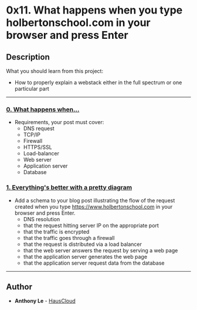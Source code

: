 # 0x11. What happens when you type holbertonschool.com in your browser and press Enter

## Description
What you should learn from this project:

* How to properly explain a webstack either in the full spectrum or one particular part

---

### [0. What happens when...](./0-blog_post)
* Requirements, your post must cover:
  * DNS request
  * TCP/IP
  * Firewall
  * HTTPS/SSL
  * Load-balancer
  * Web server
  * Application server
  * Database


### [1. Everything's better with a pretty diagram](./1-what_happen_when_diagram)
* Add a schema to your blog post illustrating the flow of the request created when you type https://www.holbertonschool.com in your browser and press Enter.
  * DNS resolution
  * that the request hitting server IP on the appropriate port
  * that the traffic is encrypted
  * that the traffic goes through a firewall
  * that the request is distributed via a load balancer
  * that the web server answers the request by serving a web page
  * that the application server generates the web page
  * that the application server request data from the database

---

## Author
* **Anthony Le** - [HausCloud](https://github.com/HausCloud)